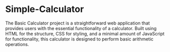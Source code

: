 # Simple-Calculator
The Basic Calculator project is a straightforward web application that provides users with the essential functionality of a calculator. Built using HTML for the structure, CSS for styling, and a minimal amount of JavaScript for functionality, this calculator is designed to perform basic arithmetic operations.
